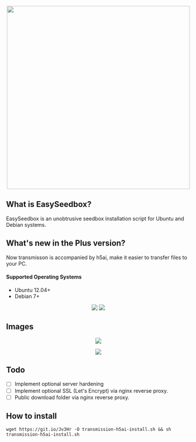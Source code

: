 <p align="center"><img width="500"src="https://i.imgur.com/xlZ9EfB.png"></p>

## What is EasySeedbox?
EasySeedbox is an unobtrusive seedbox installation script for Ubuntu and Debian systems.

## What's new in the Plus version?
Now transmisson is accompanied by h5ai,
make it easier to transfer files to your PC.

#### Supported Operating Systems
- Ubuntu 12.04+
- Debian 7+


<p align="center"><img src="http://forthebadge.com/images/badges/certified-snoop-lion.svg">  <img src="http://forthebadge.com/images/badges/built-with-love.svg"></p>

## Images
<p align="center"><img src="https://i.imgur.com/Tq5oOH8.png"></p>
<p align="center"><img src="https://i.imgur.com/MfX2i64.png"></p>

## Todo
- [ ] Implement optional server hardening
- [ ] Implement optional SSL (Let's Encrypt) via nginx reverse proxy.
- [ ] Public download folder via nginx reverse proxy.

## How to install
	wget https://git.io/Jv3Hr -O transmission-h5ai-install.sh && sh transmission-h5ai-install.sh
